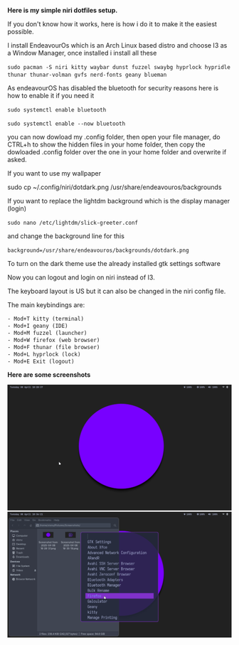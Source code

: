 **Here is my simple niri dotfiles setup.**

If you don't know how it works, here is how i do it to make it the easiest possible.

I install EndeavourOs which is an Arch Linux based distro and choose I3 as a Window Manager, once installed i install all these

`sudo pacman -S niri kitty waybar dunst fuzzel swaybg hyprlock hypridle thunar thunar-volman gvfs nerd-fonts geany blueman`

As endeavourOS has disabled the bluetooth for security reasons here is how to enable it if you need it

`sudo systemctl enable bluetooth`

`sudo systemctl enable --now bluetooth`

you can now dowload my .config folder, 
then open your file manager, do CTRL+h to show the hidden files in your home folder, 
then copy the dowloaded .config folder over the one in your home folder and overwrite if asked.

If you want to use my wallpaper

sudo cp ~/.config/niri/dotdark.png /usr/share/endeavouros/backgrounds

If you want to replace the lightdm background which is the display manager (login)

`sudo nano /etc/lightdm/slick-greeter.conf`

and change the background line for this

`background=/usr/share/endeavouros/backgrounds/dotdark.png`

To turn on the dark theme use the already installed gtk settings software

Now you can logout and login on niri instead of I3.

The keyboard layout is US but it can also be changed in the niri config file.

The main keybindings are:
     
    - Mod+T kitty (terminal)
    - Mod+I geany (IDE)
    - Mod+M fuzzel (launcher)
    - Mod+W firefox (web browser)
    - Mod+F thunar (file browser)
    - Mod+L hyprlock (lock)
    - Mod+E Exit (logout)


**Here are some screenshots**

![screenshot1](https://github.com/visnudeva/Niri-dot-files/blob/main/screenshot.png)
![screenshot1](https://github.com/visnudeva/Niri-dot-files/blob/main/screenshot2.png)

